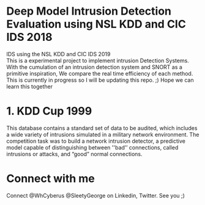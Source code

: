 # Deep Model Intrusion Detection Evaluation using NSL KDD and CIC IDS 2018
IDS using the NSL KDD and CIC IDS 2019
<br>
This is a experimental project to implement intrusion Detection Systems. With the cumulation of an intrusion detection system and SNORT as a primitive inspiration, We compare the real time efficiency of each method.
<br>
This is currently in progress so I will be updating this repo. ;) Hope we can learn this together
<br>
# 1. KDD Cup 1999
This database contains a standard set of data to be audited, which includes a wide variety of intrusions simulated in a military network environment.
The competition task was to build a network intrusion detector, a predictive model capable of distinguishing between ''bad’’ connections, called intrusions or attacks, and “good” normal connections.

# Connect with me
Connect @WhCyberus @SleetyGeorge on Linkedin, Twitter. See you ;)

